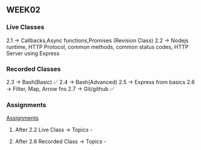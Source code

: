 ## WEEK02

### Live Classes
2.1 -> Callbacks,Async functions,Promises (Revision Class)
2.2 -> Nodejs runtime, HTTP Protocol, common methods, common status codes, HTTP Server using Express

### Recorded Classes
2.3 -> Bash(Basic) ✅
2.4 -> Bash(Advanced)
2.5 -> Express from basics
2.6 -> Filter, Map, Arrow fns
2.7 -> Git/github ✅

### Assignments
[Assignments](https://github.com/100xdevs-cohort-2/assignments)
1. After 2.2 Live Class -> 
Topics - 

2. After 2.6 Recorded Class ->
Topics - 
